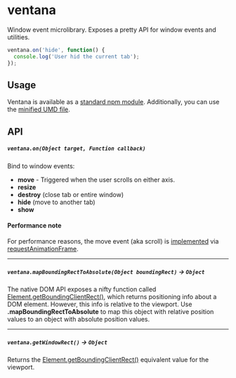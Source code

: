 # ventana
Window event microlibrary. Exposes a pretty API for window events and utilities.

```JavaScript
ventana.on('hide', function() {
  console.log('User hid the current tab');
});
```

## Usage
Ventana is available as a [standard npm module](https://www.npmjs.com/package/ventana). Additionally, you can use the [minified UMD file](https://github.com/asakusuma/ventana/blob/master/exports/ventana.umd.js).

## API

##### `ventana.on(Object target, Function callback)`
Bind to window events:

* **move** - Triggered when the user scrolls on either axis.
* **resize**
* **destroy** (close tab or entire window)
* **hide** (move to another tab)
* **show**

#### Performance note
For performance reasons, the move event (aka scroll) is [implemented](https://github.com/asakusuma/ventana/blob/master/lib/ventana.js#L32) via [requestAnimationFrame](https://developer.mozilla.org/en-US/docs/Web/API/window/requestAnimationFrame).

<hr>

##### `ventana.mapBoundingRectToAbsolute(Object boundingRect)` -> `Object`

The native DOM API exposes a nifty function called [Element.getBoundingClientRect()](https://developer.mozilla.org/en-US/docs/Web/API/Element/getBoundingClientRect), which returns positioning info about a DOM element. However, this info is relative to the viewport. Use **.mapBoundingRectToAbsolute** to map this object with relative position values to an object with absolute position values.

<hr>

##### `ventana.getWindowRect()` -> `Object`

Returns the [Element.getBoundingClientRect()](https://developer.mozilla.org/en-US/docs/Web/API/Element/getBoundingClientRect) equivalent value for the viewport.

